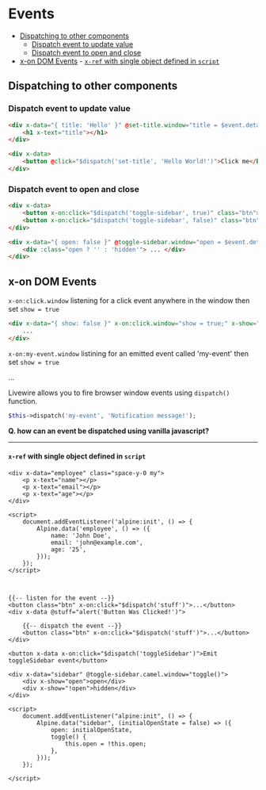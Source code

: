 # Events

<!-- TOC -->

- [Dispatching to other components](#dispatching-to-other-components)
    - [Dispatch event to update value](#dispatch-event-to-update-value)
    - [Dispatch event to open and close](#dispatch-event-to-open-and-close)
- [x-on DOM Events](#x-on-dom-events)
        - [`x-ref` with single object defined in `script`](#x-ref-with-single-object-defined-in-script)

<!-- /TOC -->
<a id="markdown-dispatching-to-other-components" name="dispatching-to-other-components"></a>

## Dispatching to other components

<a id="markdown-dispatch-event-to-update-value" name="dispatch-event-to-update-value"></a>

### Dispatch event to update value

```html
<div x-data="{ title: 'Hello' }" @set-title.window="title = $event.detail" >
    <h1 x-text="title"></h1>
</div>

<div x-data>
    <button @click="$dispatch('set-title', 'Hello World!')">Click me</button>
</div>
```

<a id="markdown-dispatch-event-to-open-and-close" name="dispatch-event-to-open-and-close"></a>

### Dispatch event to open and close

```html
<div x-data>
    <button x-on:click="$dispatch('toggle-sidebar', true)" class="btn">Click to open</button>
    <button x-on:click="$dispatch('toggle-sidebar', false)" class="btn">Click to close</button>
</div>

<div x-data="{ open: false }" @toggle-sidebar.window="open = $event.detail">
    <div :class="open ? '' : 'hidden'"> ... </div>
</div>
```

<!--  -->
<!--  -->
<!--  -->
<!--  -->
<!--  -->
<!--  -->
<!--  -->
<!--  -->
<!--  -->
<!--  -->
<!--  -->
<!--  -->
<!--  -->

<a id="markdown-x-on-dom-events" name="x-on-dom-events"></a>

## x-on DOM Events

`x-on:click.window` listening for a click event anywhere in the window then set `show = true`

```html
<div x-data="{ show: false }" x-on:click.window="show = true;" x-show="show">
    ...
</div>
```

`x-on:my-event.window` listining for an emitted event called 'my-event' then set `show = true`

<div x-data="{ show: false }" x-on:my-event.window="show = true" x-show="show">
    ...
</div>


Livewire allows you to fire browser window events using `dispatch()` function.

```php
$this->dispatch('my-event', 'Notification message!');
```

**Q. how can an event be dispatched using vanilla javascript?**

---

<a id="markdown-x-ref-with-single-object-defined-in-script" name="x-ref-with-single-object-defined-in-script"></a>

#### `x-ref` with single object defined in `script`

    <div x-data="employee" class="space-y-0 my">
        <p x-text="name"></p>
        <p x-text="email"></p>
        <p x-text="age"></p>
    </div>

    <script>
        document.addEventListener('alpine:init', () => {
            Alpine.data('employee', () => ({
                name: 'John Doe',
                email: 'john@example.com',
                age: '25',
            }));
        });
    </script>



    {{-- listen for the event --}}
    <button class="btn" x-on:click="$dispatch('stuff')">...</button>
    <div x-data @stuff="alert('Button Was Clicked!')">

        {{-- dispatch the event --}}
        <button class="btn" x-on:click="$dispatch('stuff')">...</button>
    </div>

    <button x-data x-on:click="$dispatch('toggleSidebar')">Emit toggleSidebar event</button>

    <div x-data="sidebar" @toggle-sidebar.camel.window="toggle()">
        <div x-show="open">open</div>
        <div x-show="!open">hidden</div>
    </div>

    <script>
        document.addEventListener("alpine:init", () => {
            Alpine.data("sidebar", (initialOpenState = false) => ({
                open: initialOpenState,
                toggle() {
                    this.open = !this.open;
                },
            }));
        });

    </script>
